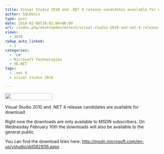 ```yaml
---
title: Visual Studio 2010 and .NET 4 release candidates available for download
author: SQLDenis
type: post
date: 2010-02-09T10:02:04+00:00
url: /index.php/desktopdev/mstech/visual-studio-2010-and-net-4-release-can/
views:
  - 3030
rp4wp_auto_linked:
  - 1
categories:
  - 'C#'
  - Microsoft Technologies
  - VB.NET
tags:
  - .net 4
  - visual studio 2010

---
```

<div>
  <img src="/wp-content/uploads/blogs/DesktopDev//logo_vstudio.png" alt="" title="" width="155" height="23" />
</div>

Visual Studio 2010 and .NET 4 release candidates are available for download
  
Right now the downloads are only available to MSDN subscribers. On Wednesday February 10th the downloads will also be available to the general public

You can find the download links here: http://msdn.microsoft.com/en-us/vstudio/dd582936.aspx